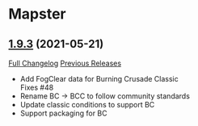 # Mapster

## [1.9.3](https://github.com/Nevcairiel/Mapster/tree/1.9.3) (2021-05-21)
[Full Changelog](https://github.com/Nevcairiel/Mapster/compare/1.9.2...1.9.3) [Previous Releases](https://github.com/Nevcairiel/Mapster/releases)

- Add FogClear data for Burning Crusade Classic  
    Fixes #48  
- Rename BC -> BCC to follow community standards  
- Update classic conditions to support BC  
- Support packaging for BC  
